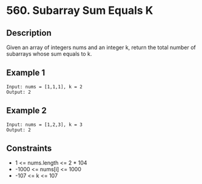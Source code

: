 # 560. Subarray Sum Equals K

## Description
Given an array of integers nums and an integer k, return the total number of subarrays whose sum equals to k.

## Example 1
```
Input: nums = [1,1,1], k = 2
Output: 2
```

## Example 2
```
Input: nums = [1,2,3], k = 3
Output: 2
```

## Constraints
- 1 <= nums.length <= 2 * 104
- -1000 <= nums[i] <= 1000
- -107 <= k <= 107